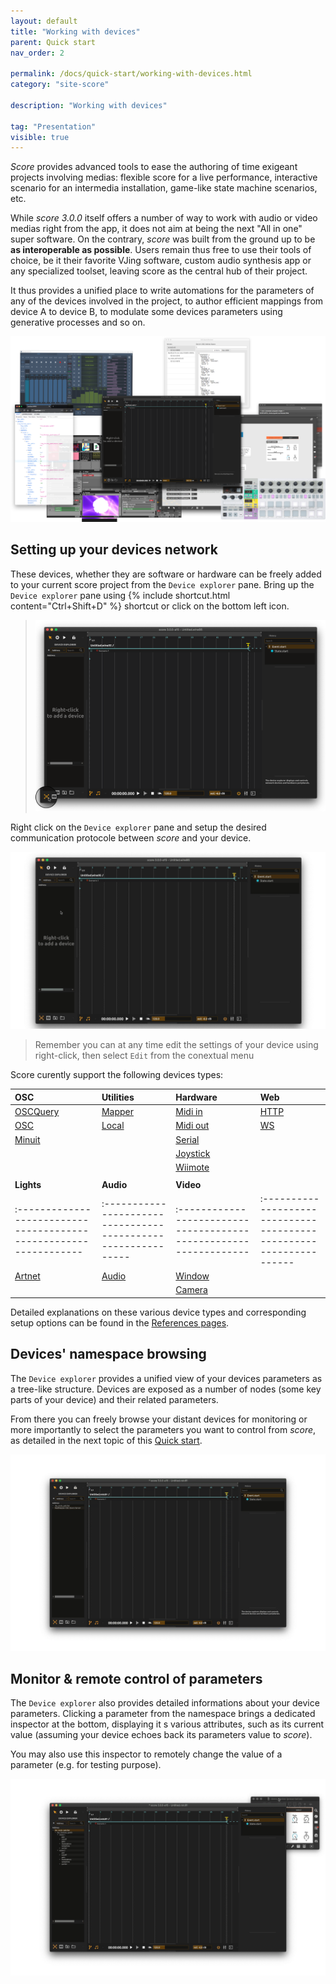 ```yaml
---
layout: default
title: "Working with devices"
parent: Quick start
nav_order: 2

permalink: /docs/quick-start/working-with-devices.html
category: "site-score"

description: "Working with devices"

tag: "Presentation"
visible: true
---
```


*Score* provides advanced tools to ease the authoring of time exigeant projects involving medias: flexible score for a live performance, interactive scenario for an intermedia installation, game-like state machine scenarios, etc. 

While *score 3.0.0* itself offers a number of way to work with audio or video medias right from the app, it does not aim at being the next "All in one" super software. On the contrary, *score* was built from the ground up to be **as interoperable as possible**. Users remain thus free to use their tools of choice, be it their favorite VJing software, custom audio synthesis app or any specialized toolset, leaving score as the central hub of their project. 

It thus provides a unified place to write automations for the parameters of any of the devices involved in the project, to author efficient mappings from device A to device B, to modulate some devices parameters using generative processes and so on.

![score main window](/assets/images/quick-start/working-with-devices/ecosystem.png "score main window")

## Setting up your devices network

These devices, whether they are software or hardware can be freely added to your current score project from the `Device explorer` pane. Bring up the `Device explorer` pane using {% include shortcut.html content="Ctrl+Shift+D" %} shortcut or click on the bottom left icon.

> ![Device explorer icon](/assets/images/quick-start/working-with-devices/de-button.png "Device explorer icon")

Right click on the `Device explorer` pane and setup the desired communication protocole between *score* and your device.

![Adding a device to *score* project](/assets/images/quick-start/working-with-devices/add-device.gif "Adding a device to *score* project")

> Remember you can at any time edit the settings of your device using right-click, then select `Edit` from the conextual menu

Score curently support the following devices types:

| OSC                                                             | Utilities                                                   | Hardware                                                        | Web                                                               |
|:----------------------------------------------------------------|:------------------------------------------------------------|:----------------------------------------------------------------|:------------------------------------------------------------------|
| [OSCQuery](/docs/references/devices-types/oscquery-device.html) | [Mapper](/docs/references/devices-types/mapper-device.html) | [Midi in](/docs/references/devices-types/midiin-device.html)    | [HTTP](/docs/references/devices-types/http-device.html)           |
| [OSC](/docs/references/devices-types/osc-device.html)           | [Local](/docs/references/devices-types/local-device.html)   | [Midi out](/docs/references/devices-types/midiout-device.html)  | [WS](/docs/references/devices-types/ws-device.html)               |
| [Minuit](/docs/references/devices-types/minuit-device.html)     |                                                             | [Serial](/docs/references/devices-types/serial-device.html)     |                                                                   |
|                                                                 |                                                             | [Joystick](/docs/references/devices-types/joystick-device.html) |                                                                   |
|                                                                 |                                                             | [Wiimote](/docs/references/devices-types/wiimote-device.html)   |                                                                   |
|                                                                 |                                                             |                                                                 |                                                                   |
| **Lights**                                                      | **Audio**                                                   | **Video**                                                       |                                                                   |
|:----------------------------------------------------------------|:------------------------------------------------------------|:----------------------------------------------------------------|:------------------------------------------------------------------|
| [Artnet](/docs/references/devices-types/artnet-device.html)     | [Audio](/docs/references/devices-types/audio-device.html)   | [Window](/docs/references/devices-types/window-device.html)     |                                                                   |
|                                                                 |                                                             | [Camera](/docs/references/devices-types/camera-device.html)     |                                                                   |

Detailed explanations on these various device types and corresponding setup options can be found in the [References pages](/docs/references/devices-types).

## Devices' namespace browsing

The `Device explorer` provides a unified view of your devices parameters as a tree-like structure. Devices are exposed as a number of nodes (some key parts of your device) and their related parameters.

From there you can freely browse your distant devices for monitoring or more importantly to select the parameters you want to control from *score*, as detailed in the next topic of this [Quick start](/docs/quick-start/scenario-authoring.html "Scenario authoring").

![Device's namespace browsing](/assets/images/quick-start/working-with-devices/de-browsing.gif "Device's namespace browsing")

## Monitor & remote control of parameters

The `Device explorer` also provides detailed informations about your device parameters. Clicking a parameter from the namespace brings a dedicated inspector at the bottom, displaying it s various attributes, such as its current value (assuming your device echoes back its parameters value to *score*).

You may also use this inspector to remotely change the value of a parameter (e.g. for testing purpose).

![Device's parameter inspector](/assets/images/quick-start/working-with-devices/bi-directionnal.gif "Device's parameter inspector")